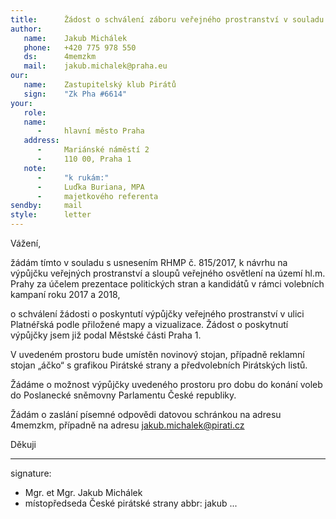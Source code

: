 ```yaml
---
title:      Žádost o schválení záboru veřejného prostranství v souladu s výpůjčkou dle usnesení č. 815/2017 RHMP
author:
   name:    Jakub Michálek
   phone:   +420 775 978 550
   ds:      4memzkm
   mail:    jakub.michalek@praha.eu
our:
   name:    Zastupitelský klub Pirátů
   sign:    "Zk Pha #6614"
your:
   role:    
   name:    
      -     hlavní město Praha
   address:
      -     Mariánské náměstí 2
      -     110 00, Praha 1
   note: 
      -     "k rukám:"
      -     Luďka Buriana, MPA
      -     majetkového referenta
sendby:     mail
style:      letter
---
```


Vážení,

žádám tímto v souladu s usnesením RHMP č. 815/2017, k návrhu na výpůjčku veřejných prostranství a sloupů veřejného osvětlení na území hl.m. Prahy za účelem prezentace politických stran a kandidátů v rámci volebních kampaní roku 2017 a 2018,

o schválení žádosti o poskyntutí výpůjčky veřejného prostranství v ulici Platnéřská podle přiložené mapy a vizualizace. Žádost o poskytnutí výpůjčky jsem již podal Městské části Praha 1. 

V uvedeném prostoru bude umístěn novinový stojan, případně reklamní stojan „áčko“ s grafikou Pirátské strany a předvolebních Pirátských listů.

Žádáme o možnost výpůjčky uvedeného prostoru pro dobu do konání voleb do Poslanecké sněmovny Parlamentu České republiky. 

Žádám o zaslání písemné odpovědi datovou schránkou na adresu 4memzkm, případně na adresu jakub.michalek@pirati.cz

Děkuji

---
signature: 
  - Mgr. et Mgr. Jakub Michálek
  - místopředseda České pirátské strany
abbr:       jakub
...
